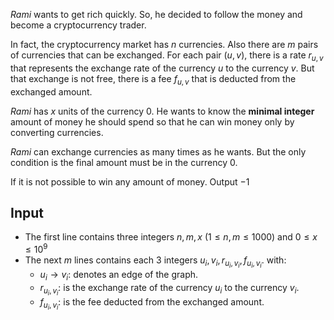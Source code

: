*Rami* wants to get rich quickly. So, he decided to follow the money and become a cryptocurrency trader.

In fact, the cryptocurrency market has $n$ currencies. Also there are $m$ pairs of currencies that can be exchanged. For each pair $(u,v)$, there is a rate $r_{u,v}$ that represents the exchange rate of the currency $u$ to the currency $v$. But that exchange is not free, there is a fee $f_{u,v}$ that is deducted from the exchanged amount.

*Rami* has $x$ units of the currency $0$. He wants to know the **minimal integer** amount of money he should spend so that he can win money only by converting currencies.

*Rami* can exchange currencies as many times as he wants. But the only condition is the final amount must be in the currency $0$.

If it is not possible to win any amount of money. Output $-1$
## Input
- The first line contains three integers $n,m,x$ $(1\le n,m\le 1000)$ and $0\le x \le 10^9$
- The next $m$ lines contains each $3$ integers $u_i,v_i,r_{u_i,v_i},f_{u_i,v_i}$. with:
  - $u_i\rightarrow v_i:$ denotes an edge of the graph.
  - $r_{u_i,v_i}:$ is the exchange rate of the currency $u_i$ to the currency $v_i.$
  - $f_{u_i,v_i}:$ is the fee deducted from the exchanged amount.
